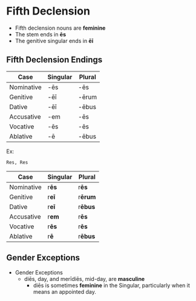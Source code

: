 # Fifth Declension

- Fifth declension nouns are **feminine**
- The stem ends in **ēs**
- The genitive singular ends in **ēī**

## Fifth Declension Endings

| Case       | Singular | Plural |
| ---------- | -------- | ------ |
| Nominative | -ēs      | -ēs    |
| Genitive   | -ēī      | -ērum  |
| Dative     | -ēī      | -ēbus  |
| Accusative | -em      | -ēs    |
| Vocative   | -ēs      | -ēs    |
| Ablative   | -ē       | -ēbus  |

Ex:

```
Res, Res
```

| Case       | Singular | Plural    |
| ---------- | -------- | --------- |
| Nominative | r**ēs**  | r**ēs**   |
| Genitive   | r**eī**  | r**ērum** |
| Dative     | r**eī**  | r**ēbus** |
| Accusative | r**em**  | r**ēs**   |
| Vocative   | r**ēs**  | r**ēs**   |
| Ablative   | r**ē**   | r**ēbus** |

## Gender Exceptions

- Gender Exceptions
  - diēs, day, and merīdiēs, mid-day, are **masculine**
    - diēs is sometimes **feminine** in the Singular, particularly when it means an appointed day.
